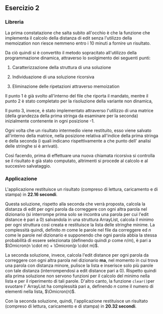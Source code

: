 ## Esercizio 2

### Libreria

La prima constatazione che salta subito all'occhio è che la funzione che implementa il calcolo della distanza di edit senza l'utilizzo della memoization non riesce nemmeno entro i 10 minuti a fornire un risultato.

Da ciò quindi si è convertito il metodo sopracitato all'utilizzo della programmazione dinamica, attraverso lo svolgimento dei seguenti punti:

1. Caratterizzazione della struttura di una soluzione

2. Individuazione di una soluzione ricorsiva

3. Eliminazione delle ripetazioni attraverso memoization

Il punto 1 è già svolto all'interno del file che riporta il mandato, mentre il punto 2 è stato completato per la risoluzione della variante non dinamica,

Il punto 3, invece, è stato implementato attraverso l'utilizzo di una matrice (della grandezza della prima stringa da esaminare per la seconda) inizialmente contenente in ogni posizione -1.

Ogni volta che un risultato intermedio viene restituito, esso viene salvato all'interno della matrice, nella posizione relativa all'indice della prima stringa e della seconda (i quali indicano rispettivamente a che punto dell' analisi delle stringhe si è arrivati).

Così facendo, prima di effettuare una nuova chiamata ricorsiva si controlla se il risultato è già stato computato, altrimenti si procede al calcolo e al succesivo salvataggio.

### Applicazione

L'applicazione restituisce un risultato (compreso di lettura, caricamento e di stampa) in **22.16 secondi**.

Questa soluzione, rispetto alla seconda che verrà proposta, calcola la distanza di edit per ogni parola da correggere con ogni altra parola nel dizionario (si interrompe prima solo se incontra una parola per cui l'edit distance è pari a 0) salvandola in una struttura ArrayList, calcola il minimo per ogni struttura così creata e restituisce la lista delle stringhe minime. La complessità quindi, definito $`m`$ come le parole nel file da correggere ed $`n`$ come le parole nel dizionario e supponendo che ogni parola abbia la stessa probabilità di essere selezionata (definendo quindi $`p`$ come $`n/m`$), è pari a  $`\Omicron(n \cdot m) + \Omicron(p \cdot m)`$.

La seconda soluzione, invece, calcola l'edit distance per ogni parola da correggere con ogni altra parola nel dizionario **ma**, nel momento in cui trova una parola con distanza minore, pulisce la lista e inserisce solo più parole con tale distanza (interrompendosi a edit distance pari a 0).
Rispetto quindi alla prima soluzione non servono funzioni per il calcolo del minimo nella lista e per il riperimento di tali parole.
D'altro canto, la funzione ``` clear() ```per svuotare l' ArrayList ha complessità pari a, definendo $`n`$ come il numero di elementi nella lista, $`\Omicron(n)`$.

Con la seconda soluzione, quindi, l'applicazione restituisce un risultato (compreso di lettura, caricamento e di stampa) in **20.32 secondi**.

